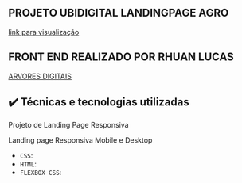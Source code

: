 
## PROJETO UBIDIGITAL LANDINGPAGE AGRO

[link para visualização](https://ubi-landingpage-agro.vercel.app)

## FRONT END REALIZADO POR RHUAN LUCAS

[ARVORES DIGITAIS](https://github.com/Retro-Artist)

## ✔️ Técnicas e tecnologias utilizadas

Projeto de Landing Page Responsiva

Landing page Responsiva Mobile e Desktop

- `CSS`: 
- `HTML`: 
- `FLEXBOX CSS`: 
